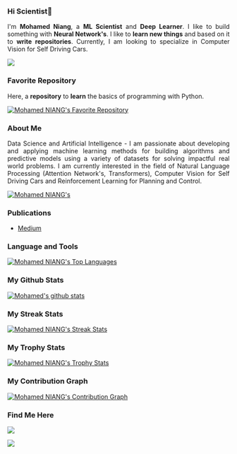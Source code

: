 ### Hi Scientist👋

<p align='justify'> I'm <b>Mohamed Niang</b>, a <b>ML Scientist</b> and <b>Deep Learner</b>. I like to build something with <b>Neural Network's</b>. I like to <b>learn new things</b> and based on it to <b>write repositories</b>. Currently, I am looking to specialize in Computer Vision for Self Driving Cars.</p>

<a href="https://github.com/antonkomarev/github-profile-views-counter">
    <img src="https://komarev.com/ghpvc/?username=Niangmohamed">
</a>

### Favorite Repository

Here, a **repository** to **learn** the basics of programming with Python.

[![Mohamed NIANG's Favorite Repository](https://github-readme-stats.vercel.app/api/pin/?username=Niangmohamed&repo=The-Fundamentals-of-Python)](https://github.com/Niangmohamed/The-Fundamentals-of-Python)

### About Me

<p align="justify"> Data Science and Artificial Intelligence - I am passionate about developing and applying machine learning methods for building algorithms and predictive models using a variety of datasets for solving impactful real world problems. I am currently interested in the field of Natural Language Processing (Attention Network's, Transformers), Computer Vision for Self Driving Cars and Reinforcement Learning for Planning and Control.</p>

[![Mohamed NIANG's](https://github-profile-summary-cards.vercel.app/api/cards/profile-details?username=Niangmohamed&theme=vue)](https://github-profile-summary-cards.vercel.app/api/cards/profile-details?username=Niangmohamed&theme=vue)

### Publications

- [Medium](https://niango777.medium.com/) 

### Language and Tools

[![Mohamed NIANG's Top Languages](https://github-readme-stats.vercel.app/api/top-langs/?username=Niangmohamed&layout=compact&langs_count=10)](https://github-readme-stats.vercel.app/api/top-langs/?username=Niangmohamed&langs_count=10)

### My Github Stats

[![Mohamed's github stats](https://github-readme-stats.vercel.app/api?username=Niangmohamed&count_private=true&show_icons=true&theme=vue)](https://github-readme-stats.vercel.app/api?username=Niangmohamed&count_private=true&show_icons=true&theme=vue)

### My Streak Stats

[![Mohamed NIANG's Streak Stats](https://github-readme-streak-stats.herokuapp.com/?user=Niangmohamed)](https://github-readme-streak-stats.herokuapp.com/?user=Niangmohamed)

### My Trophy Stats

[![Mohamed NIANG's Trophy Stats](https://github-profile-trophy.vercel.app/?username=Niangmohamed)](https://github-profile-trophy.vercel.app/?username=Niangmohamed)

### My Contribution Graph

[![Mohamed NIANG's Contribution Graph](https://activity-graph.herokuapp.com/graph?username=Niangmohamed&theme=minimal)](https://activity-graph.herokuapp.com/graph?username=Niangmohamed&theme=minimal)

### Find Me Here

<div> 
    
  <a href="https://www.linkedin.com/in/mohamed-niang-45a698133/" target="_blank"><img src="https://img.shields.io/badge/LinkedIn-0077B5?style=for-the-badge&logo=linkedin&logoColor=white" target="_blank">
   </a>
    
  <a href="https://twitter.com/Moha__niang" target="_blank"><img src="https://img.shields.io/badge/Twitter-1DA1F2?style=for-the-badge&logo=twitter&logoColor=white" target="_blank">
   </a>
 
</div>

<!--
**Niangmohamed/Niangmohamed** is a ✨ _special_ ✨ repository because its `README.md` (this file) appears on your GitHub profile.

Here are some ideas to get you started:

- 🔭 I’m currently working on ...
- 🌱 I’m currently learning ...
- 👯 I’m looking to collaborate on ...
- 🤔 I’m looking for help with ...
- 💬 Ask me about ...
- 📫 How to reach me: ...
- 😄 Pronouns: ...
- ⚡ Fun fact: ...
-->
